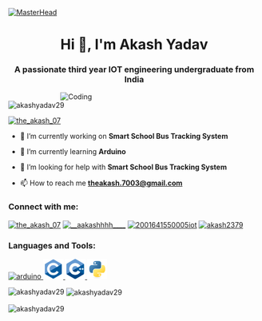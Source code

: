 [![MasterHead](https://previews.123rf.com/images/karpenkoilia/karpenkoilia1806/karpenkoilia180600011/102988806-vector-line-web-concept-for-programming-linear-web-banner-for-coding-.jpg)](https://akashyadav29.io)
<h1 align="center">Hi 👋, I'm Akash Yadav</h1>
<h3 align="center">A passionate third year IOT engineering undergraduate from India</h3>
<img align="right" alt="Coding" width="400" src="https://camo.githubusercontent.com/5ddf73ad3a205111cf8c686f687fc216c2946a75005718c8da5b837ad9de78c9/68747470733a2f2f7468756d62732e6766796361742e636f6d2f4576696c4e657874446576696c666973682d736d616c6c2e676966">

<p align="left"> <img src="https://komarev.com/ghpvc/?username=akashyadav29&label=Profile%20views&color=0e75b6&style=flat" alt="akashyadav29" /> </p>

<p align="left"> <a href="https://twitter.com/the_akash_07" target="blank"><img src="https://img.shields.io/twitter/follow/the_akash_07?logo=twitter&style=for-the-badge" alt="the_akash_07" /></a> </p>

- 🔭 I’m currently working on **Smart School Bus Tracking System**

- 🌱 I’m currently learning **Arduino**

- 🤝 I’m looking for help with **Smart School Bus Tracking System**

- 📫 How to reach me **theakash.7003@gmail.com**

<h3 align="left">Connect with me:</h3>
<p align="left">
<a href="https://twitter.com/the_akash_07" target="blank"><img align="center" src="https://raw.githubusercontent.com/rahuldkjain/github-profile-readme-generator/master/src/images/icons/Social/twitter.svg" alt="the_akash_07" height="30" width="40" /></a>
<a href="https://instagram.com/__aakashhhh____" target="blank"><img align="center" src="https://raw.githubusercontent.com/rahuldkjain/github-profile-readme-generator/master/src/images/icons/Social/instagram.svg" alt="__aakashhhh____" height="30" width="40" /></a>
<a href="https://www.hackerrank.com/2001641550005iot" target="blank"><img align="center" src="https://raw.githubusercontent.com/rahuldkjain/github-profile-readme-generator/master/src/images/icons/Social/hackerrank.svg" alt="2001641550005iot" height="30" width="40" /></a>
<a href="https://www.leetcode.com/akash2379" target="blank"><img align="center" src="https://raw.githubusercontent.com/rahuldkjain/github-profile-readme-generator/master/src/images/icons/Social/leet-code.svg" alt="akash2379" height="30" width="40" /></a>
</p>

<h3 align="left">Languages and Tools:</h3>
<p align="left"> <a href="https://www.arduino.cc/" target="_blank" rel="noreferrer"> <img src="https://cdn.worldvectorlogo.com/logos/arduino-1.svg" alt="arduino" width="40" height="40"/> </a> <a href="https://www.cprogramming.com/" target="_blank" rel="noreferrer"> <img src="https://raw.githubusercontent.com/devicons/devicon/master/icons/c/c-original.svg" alt="c" width="40" height="40"/> </a> <a href="https://www.w3schools.com/cpp/" target="_blank" rel="noreferrer"> <img src="https://raw.githubusercontent.com/devicons/devicon/master/icons/cplusplus/cplusplus-original.svg" alt="cplusplus" width="40" height="40"/> </a> <a href="https://www.python.org" target="_blank" rel="noreferrer"> <img src="https://raw.githubusercontent.com/devicons/devicon/master/icons/python/python-original.svg" alt="python" width="40" height="40"/> </a> </p>

<p><img align="left" src="https://github-readme-stats.vercel.app/api/top-langs?username=akashyadav29&show_icons=true&locale=en&layout=compact" alt="akashyadav29" /></p>

<p>&nbsp;<img align="center" src="https://github-readme-stats.vercel.app/api?username=akashyadav29&show_icons=true&locale=en" alt="akashyadav29" /></p>

<p><img align="center" src="https://github-readme-streak-stats.herokuapp.com/?user=akashyadav29&" alt="akashyadav29" /></p>

